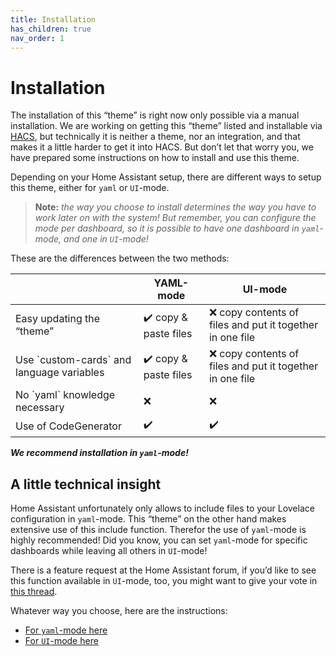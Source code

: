 ```yaml
---
title: Installation
has_children: true
nav_order: 1
---
```

# [](#installation)Installation

The installation of this “theme” is right now only possible via a manual installation. We are working on getting this “theme” listed and installable via [HACS](https://hacs.xyz), but technically it is neither a theme, nor an integration, and that makes it a little harder to get it into HACS. But don’t let that worry you, we have prepared some instructions on how to install and use this theme.

Depending on your Home Assistant setup, there are different ways to setup this theme, either for `yaml` or `UI`-mode.

> **Note:** _the way you choose to install determines the way you have to work later on with the system! But remember, you can configure the mode per dashboard, so it is possible to have one dashboard in `yaml`-mode, and one in `UI`-mode!_

These are the differences between the two methods:

<div class="table-wrapper">

<table>

<thead>

<tr>

<th> </th>

<th>YAML-mode</th>

<th>UI-mode</th>

</tr>

</thead>

<tbody>

<tr>

<td>Easy updating the “theme”</td>

<td>✔️ copy & paste files</td>

<td>❌ copy contents of files and put it together in one file</td>

</tr>

<tr>

<td>Use `custom-cards` and language variables</td>

<td>✔️ copy & paste files</td>

<td>❌ copy contents of files and put it together in one file</td>

</tr>

<tr>

<td>No `yaml` knowledge necessary</td>

<td>❌</td>

<td>❌</td>

</tr>

<tr>

<td>Use of CodeGenerator</td>

<td>✔️</td>

<td>✔️</td>

</tr>

</tbody>

</table>

</div>

**_We recommend installation in `yaml`-mode!_**

## [](#a-little-technical-insight)A little technical insight

Home Assistant unfortunately only allows to include files to your Lovelace configuration in `yaml`-mode. This “theme” on the other hand makes extensive use of this include function. Therefor the use of `yaml`-mode is highly recommended! Did you know, you can set `yaml`-mode for specific dashboards while leaving all others in `UI`-mode!

There is a feature request at the Home Assistant forum, if you’d like to see this function available in `UI`-mode, too, you might want to give your vote in [this thread](https://community.home-assistant.io/t/ability-to-use-include-directives-in-ui-editor/336167?u=paddy0174).

Whatever way you choose, here are the instructions:

*   [For `yaml`-mode here](yaml-mode)
*   [For `UI`-mode here](ui-mode)